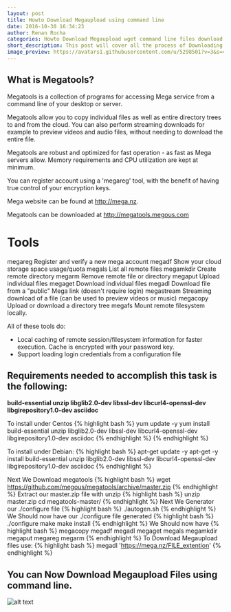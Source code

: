 ```yaml
---
layout: post
title: Howto Download Megaupload using command line
date: 2016-10-30 16:34:23
author: Renan Rocha
categories: Howto Download Megaupload wget command line files download megadl megatools megatool
short_description: This post will cover all the process of Downloading megaupload files using command line under linux
image_preview: https://avatars1.githubusercontent.com/u/5298501?v=3&s=466
---
```

## What is Megatools?

Megatools is a collection of programs for accessing Mega service from
a command line of your desktop or server.

Megatools allow you to copy individual files as well as entire directory
trees to and from the cloud. You can also perform streaming downloads for
example to preview videos and audio files, without needing to download
the entire file.

Megatools are robust and optimized for fast operation - as fast as Mega
servers allow. Memory requirements and CPU utilization are kept at minimum.

You can register account using a 'megareg' tool, with the benefit of having
true control of your encryption keys.

Mega website can be found at http://mega.nz.

Megatools can be downloaded at http://megatools.megous.com


Tools
=====

  megareg      Register and verify a new mega account
  megadf       Show your cloud storage space usage/quota
  megals       List all remote files
  megamkdir    Create remote directory
  megarm       Remove remote file or directory
  megaput      Upload individual files
  megaget      Download individual files
  megadl       Download file from a "public" Mega link
               (doesn't require login)
  megastream   Streaming download of a file
               (can be used to preview videos or music)
  megacopy     Upload or download a directory tree
  megafs       Mount remote filesystem locally.


All of these tools do:

- Local caching of remote session/filesystem information
  for faster execution. Cache is encrypted with your password
  key.
- Support loading login credentials from a configuration file

## Requirements needed to accomplish this task is the following:
**build-essential unzip libglib2.0-dev libssl-dev libcurl4-openssl-dev libgirepository1.0-dev asciidoc**

To install under Centos
{% highlight bash %}
yum update -y
yum install build-essential unzip libglib2.0-dev libssl-dev libcurl4-openssl-dev libgirepository1.0-dev asciidoc
{% endhighlight %}
{% endhighlight %}

To install under Debian: 
{% highlight bash %}
apt-get update -y
apt-get -y install build-essential unzip libglib2.0-dev libssl-dev libcurl4-openssl-dev libgirepository1.0-dev asciidoc
{% endhighlight %}
<!--more-->
Next We Download megatools
{% highlight bash %}
wget https://github.com/megous/megatools/archive/master.zip
{% endhighlight %}
Extract our master.zip file with unzip
{% highlight bash %}
unzip master.zip
cd megatools-master/
{% endhighlight %}
Next We Generator our ./configure file
{% highlight bash %}
./autogen.sh
{% endhighlight %}
We Should now have our ./configure file generated
{% highlight bash %}
./configure
make
make install
{% endhighlight %}
We Should now have 
{% highlight bash %}
megacopy   megadf     megadl     megaget    megals     megamkdir  megaput    megareg    megarm
{% endhighlight %}
To Download Megaupload files use:
{% highlight bash %}
megadl 'https://mega.nz/FILE_extention'
{% endhighlight %}

## You can Now Download Megaupload Files using command line.

![alt text](http://i.imgur.com/FxaUMe2.jpg "Kim")